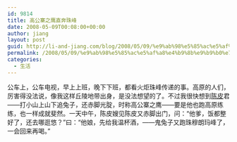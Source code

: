```yaml
---
id: 9814
title: 高公寨之鹰直奔珠峰
date: 2008-05-09T00:08:00+00:00
author: jiang
layout: post
guid: http://li-and-jiang.com/blog/2008/05/09/%e9%ab%98%e5%85%ac%e5%af%a8%e4%b9%8b%e9%b9%b0%e7%9b%b4%e5%a5%94%e7%8f%a0%e5%b3%b0/
permalink: /2008/05/09/%e9%ab%98%e5%85%ac%e5%af%a8%e4%b9%8b%e9%b9%b0%e7%9b%b4%e5%a5%94%e7%8f%a0%e5%b3%b0/
categories:
  - 生活
---
```

公车上，公车电视，早上上班，晚下下班，都看火炬珠峰传递的事。高原的人们，厉害得没法说，像我这样丘陵地带出身，是没法想望的了。不过我很快想到<a href="http://panshanghu.spaces.live.com/blog/cns!48FF0CB3CA580A89!165.entry?wa=wsignin1.0" target="_blank">陈皮</a>君——打小山上山下追兔子，还赤脚光腚，时称高公寨之鹰——要是他也跑高原练练，也一样成就斐然。一天中午，陈皮嫂见陈皮又赤脚出门，问：“他爹，饭都整好了，还去哪逛悠？”曰：“他娘，先给我温杯酒，——鬼兔子又跑珠穆朗玛峰了，一会回来再喝。”